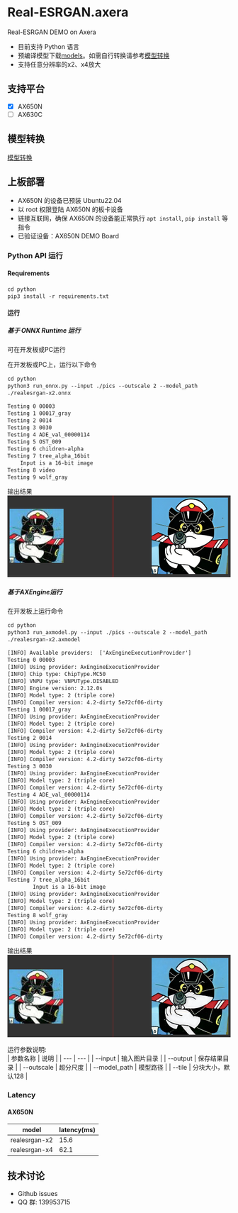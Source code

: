 # Real-ESRGAN.axera
Real-ESRGAN DEMO on Axera

- 目前支持  Python 语言 
- 预编译模型下载[models](https://github.com/wzf19947/PPOCR_v5/releases/download/v1.0.0/model.tar.gz)。如需自行转换请参考[模型转换](/model_convert/README.md)
- 支持任意分辨率的x2、x4放大

## 支持平台

- [x] AX650N
- [ ] AX630C

## 模型转换

[模型转换](./model_convert/README.md)

## 上板部署

- AX650N 的设备已预装 Ubuntu22.04
- 以 root 权限登陆 AX650N 的板卡设备
- 链接互联网，确保 AX650N 的设备能正常执行 `apt install`, `pip install` 等指令
- 已验证设备：AX650N DEMO Board

### Python API 运行

#### Requirements

```
cd python
pip3 install -r requirements.txt
``` 

#### 运行

##### 基于 ONNX Runtime 运行  
可在开发板或PC运行 

在开发板或PC上，运行以下命令  
```  
cd python
python3 run_onnx.py --input ./pics --outscale 2 --model_path ./realesrgan-x2.onnx
```
```
Testing 0 00003
Testing 1 00017_gray
Testing 2 0014
Testing 3 0030
Testing 4 ADE_val_00000114
Testing 5 OST_009
Testing 6 children-alpha
Testing 7 tree_alpha_16bit
	Input is a 16-bit image
Testing 8 video
Testing 9 wolf_gray
```
输出结果
![output](results/1.png)

##### 基于AXEngine运行  
在开发板上运行命令

```
cd python  
python3 run_axmodel.py --input ./pics --outscale 2 --model_path ./realesrgan-x2.axmodel
```
```
[INFO] Available providers:  ['AxEngineExecutionProvider']
Testing 0 00003
[INFO] Using provider: AxEngineExecutionProvider
[INFO] Chip type: ChipType.MC50
[INFO] VNPU type: VNPUType.DISABLED
[INFO] Engine version: 2.12.0s
[INFO] Model type: 2 (triple core)
[INFO] Compiler version: 4.2-dirty 5e72cf06-dirty
Testing 1 00017_gray
[INFO] Using provider: AxEngineExecutionProvider
[INFO] Model type: 2 (triple core)
[INFO] Compiler version: 4.2-dirty 5e72cf06-dirty
Testing 2 0014
[INFO] Using provider: AxEngineExecutionProvider
[INFO] Model type: 2 (triple core)
[INFO] Compiler version: 4.2-dirty 5e72cf06-dirty
Testing 3 0030
[INFO] Using provider: AxEngineExecutionProvider
[INFO] Model type: 2 (triple core)
[INFO] Compiler version: 4.2-dirty 5e72cf06-dirty
Testing 4 ADE_val_00000114
[INFO] Using provider: AxEngineExecutionProvider
[INFO] Model type: 2 (triple core)
[INFO] Compiler version: 4.2-dirty 5e72cf06-dirty
Testing 5 OST_009
[INFO] Using provider: AxEngineExecutionProvider
[INFO] Model type: 2 (triple core)
[INFO] Compiler version: 4.2-dirty 5e72cf06-dirty
Testing 6 children-alpha
[INFO] Using provider: AxEngineExecutionProvider
[INFO] Model type: 2 (triple core)
[INFO] Compiler version: 4.2-dirty 5e72cf06-dirty
Testing 7 tree_alpha_16bit
        Input is a 16-bit image
[INFO] Using provider: AxEngineExecutionProvider
[INFO] Model type: 2 (triple core)
[INFO] Compiler version: 4.2-dirty 5e72cf06-dirty
Testing 8 wolf_gray
[INFO] Using provider: AxEngineExecutionProvider
[INFO] Model type: 2 (triple core)
[INFO] Compiler version: 4.2-dirty 5e72cf06-dirty
```
输出结果
![output](results/2.png)


运行参数说明:  
| 参数名称 | 说明  |
| --- | --- | 
| --input | 输入图片目录 | 
| --output | 保存结果目录 | 
| --outscale | 超分尺度 | 
| --model_path | 模型路径 | 
| --tile | 分块大小，默认128 | 

### Latency

#### AX650N

| model | latency(ms) |
|---|---|
|realesrgan-x2|15.6|
|realesrgan-x4|62.1|



## 技术讨论

- Github issues
- QQ 群: 139953715
